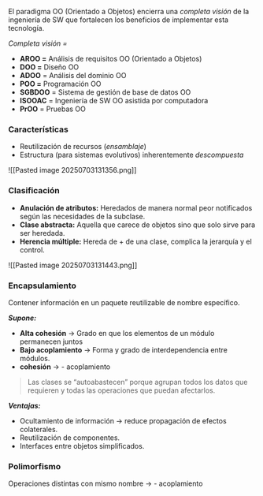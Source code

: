 El paradigma OO (Orientado a Objetos) encierra una _completa visión_ de la ingeniería de SW que fortalecen los beneficios de implementar esta tecnología.

_Completa visión =_

- **AROO =** Análisis de requisitos OO (Orientado a Objetos)
- **DOO =** Diseño OO
- **ADOO** = Análisis del dominio OO
- **POO =** Programación OO
- **SGBDOO** = Sistema de gestión de base de datos OO
- **ISOOAC** = Ingeniería de SW OO asistida por computadora
- **PrOO** = Pruebas OO 

### Características
- Reutilización de recursos (_ensamblaje_)
- Estructura (para sistemas evolutivos) inherentemente _descompuesta_ 

![[Pasted image 20250703131356.png]]
### Clasificación
- **Anulación de atributos:** Heredados de manera normal peor notificados según las necesidades de la subclase.
- **Clase abstracta:** Aquella que carece de objetos sino que solo sirve para ser heredada.
- **Herencia múltiple:** Hereda de + de una clase, complica la jerarquía y el control. 

![[Pasted image 20250703131443.png]]
### Encapsulamiento

Contener información en un paquete reutilizable de nombre específico.

_**Supone:**_

- **Alta cohesión** → Grado en que los elementos de un módulo permanecen juntos
- **Bajo acoplamiento** → Forma y grado de interdependencia entre módulos.
- **cohesión** → - acoplamiento

> Las clases se “autoabastecen” porque agrupan todos los datos que requieren y todas las operaciones que puedan afectarlos.

_**Ventajas:**_
- Ocultamiento de información → reduce propagación de efectos colaterales.
- Reutilización de componentes.
- Interfaces entre objetos simplificados.
### Polimorfismo
Operaciones distintas con mismo nombre → - acoplamiento